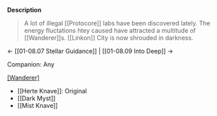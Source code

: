 **Description**
> A lot of illegal [[Protocore]] labs have been discovered lately. The energy fluctations htey caused have attracted a multitude of [[Wanderer]]s. [[Linkon]] City is now shrouded in darkness.

← [[01-08.07 Stellar Guidance]] | [[01-08.09 Into Deep]] →

Companion: Any

[[Wanderer]](s)
* [[Herte Knave]]: Original
* [[Dark Myst]]
* [[Mist Knave]]